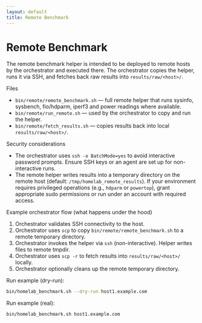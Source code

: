 ```yaml
---
layout: default
title: Remote Benchmark
---
```


# Remote Benchmark

The remote benchmark helper is intended to be deployed to remote hosts by the orchestrator and executed there. The orchestrator copies the helper, runs it via SSH, and fetches back raw results into `results/raw/<host>/`.

Files

- `bin/remote/remote_benchmark.sh` — full remote helper that runs sysinfo, sysbench, fio/hdparm, iperf3 and power readings where available.
- `bin/remote/run_remote.sh` — used by the orchestrator to copy and run the helper.
- `bin/remote/fetch_results.sh` — copies results back into local `results/raw/<host>/`.

Security considerations

- The orchestrator uses `ssh -o BatchMode=yes` to avoid interactive password prompts. Ensure SSH keys or an agent are set up for non-interactive runs.
- The remote helper writes results into a temporary directory on the remote host (default: `/tmp/homelab_remote_results`). If your environment requires privileged operations (e.g., `hdparm` or `powertop`), grant appropriate sudo permissions or run under an account with required access.

Example orchestrator flow (what happens under the hood)

1. Orchestrator validates SSH connectivity to the host.
2. Orchestrator uses `scp` to copy `bin/remote/remote_benchmark.sh` to a remote temporary directory.
3. Orchestrator invokes the helper via `ssh` (non-interactive). Helper writes files to remote tmpdir.
4. Orchestrator uses `scp -r` to fetch results into `results/raw/<host>/` locally.
5. Orchestrator optionally cleans up the remote temporary directory.

Run example (dry-run):

```bash
bin/homelab_benchmark.sh --dry-run host1.example.com
```

Run example (real):

```bash
bin/homelab_benchmark.sh host1.example.com
```
